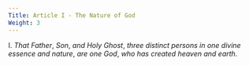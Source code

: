 ```yaml
---
Title: Article I - The Nature of God
Weight: 3
---
```


I. _That Father_, _Son_, _and Holy Ghost_, _three distinct persons
in one divine essence and nature_, _are one God_, _who
has created heaven and earth._

